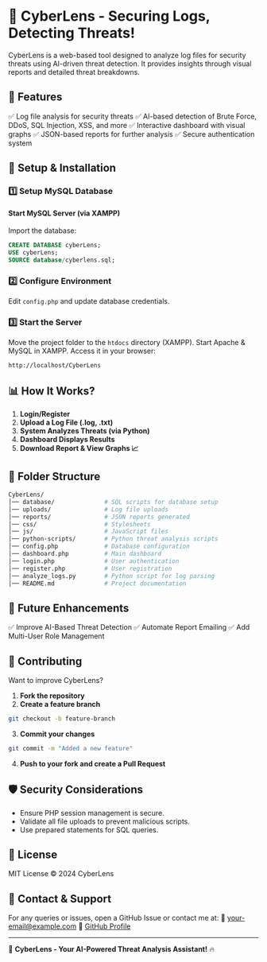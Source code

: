 # 🚀 CyberLens - Securing Logs, Detecting Threats!

CyberLens is a web-based tool designed to analyze log files for security threats using AI-driven threat detection. It provides insights through visual reports and detailed threat breakdowns.

## 📌 Features
✅ Log file analysis for security threats
✅ AI-based detection of Brute Force, DDoS, SQL Injection, XSS, and more
✅ Interactive dashboard with visual graphs
✅ JSON-based reports for further analysis
✅ Secure authentication system

## 🔧 Setup & Installation

### 1️⃣ Setup MySQL Database

#### Start MySQL Server (via XAMPP)

Import the database:
```sql
CREATE DATABASE cyberLens;
USE cyberLens;
SOURCE database/cyberlens.sql;
```

### 2️⃣ Configure Environment
Edit `config.php` and update database credentials.

### 3️⃣ Start the Server
Move the project folder to the `htdocs` directory (XAMPP).
Start Apache & MySQL in XAMPP.
Access it in your browser:
```
http://localhost/CyberLens
```

## 📊 How It Works?
1. **Login/Register**
2. **Upload a Log File (.log, .txt)**
3. **System Analyzes Threats (via Python)**
4. **Dashboard Displays Results**
5. **Download Report & View Graphs 📈**

## 📁 Folder Structure
```bash
CyberLens/
│── database/              # SQL scripts for database setup
│── uploads/               # Log file uploads
│── reports/               # JSON reports generated
│── css/                   # Stylesheets
│── js/                    # JavaScript files
│── python-scripts/        # Python threat analysis scripts
│── config.php             # Database configuration
│── dashboard.php          # Main dashboard
│── login.php              # User authentication
│── register.php           # User registration
│── analyze_logs.py        # Python script for log parsing
│── README.md              # Project documentation
```

## 🎯 Future Enhancements
✅ Improve AI-Based Threat Detection
✅ Automate Report Emailing
✅ Add Multi-User Role Management

## 🤝 Contributing
Want to improve CyberLens?

1. **Fork the repository**
2. **Create a feature branch**
```bash
git checkout -b feature-branch
```
3. **Commit your changes**
```bash
git commit -m "Added a new feature"
```
4. **Push to your fork and create a Pull Request**

## 🛡️ Security Considerations
- Ensure PHP session management is secure.
- Validate all file uploads to prevent malicious scripts.
- Use prepared statements for SQL queries.

## 📜 License
MIT License © 2024 CyberLens

## 📩 Contact & Support
For any queries or issues, open a GitHub Issue or contact me at:
📧 your-email@example.com
🔗 [GitHub Profile](https://github.com/your-github-profile)

---

🚀 **CyberLens - Your AI-Powered Threat Analysis Assistant!** 🔥

